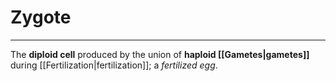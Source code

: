 # Zygote
---
The **diploid cell** produced by the union of **haploid [[Gametes|gametes]]** during [[Fertilization|fertilization]]; a *fertilized egg*.
